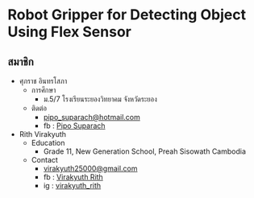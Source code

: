 # Robot Gripper for Detecting Object Using Flex Sensor

## สมาชิก
- ศุภราช อินทรโสภา
    - การศึกษา 
        - ม.5/7 โรงเรียนระยองวิทยาคม จังหวัดระยอง
    - ติดต่อ
        - pipo_suparach@hotmail.com
        - fb : [Pipo Suparach](https://www.facebook.com/pipo.suparach)
- Rith Virakyuth
    - Education
        - Grade 11, New Generation School, Preah Sisowath Cambodia
    - Contact
        - virakyuth25000@gmail.com
        - fb : [Virakyuth Rith](https://www.facebook.com/virak.yut.3)
        - ig : [virakyuth_rith](https://www.instagram.com/virakyuth_rith)

